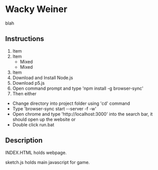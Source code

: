# Wacky Weiner
blah
## Instructions

1. Item
2. Item
   * Mixed
   * Mixed  
3. Item
1. Download and Install Node.js
2. Download p5.js 
3. Open command prompt and type 'npm install -g browser-sync'
4. Then either
  * Change directory into project folder using 'cd' command
  * Type 'browser-sync start --server -f -w'
  * Open chrome and type 'http://localhost:3000' into the search bar, it should open up the website
or
  * Double click run.bat
## Description
INDEX.HTML holds webpage.

sketch.js holds main javascript for game.

